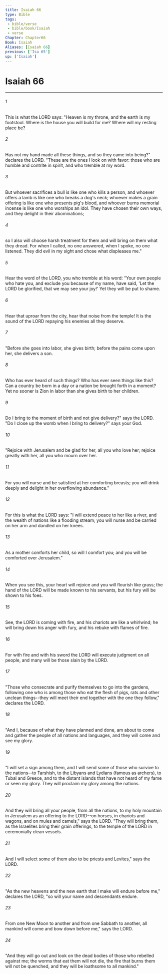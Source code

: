 ```yaml
---
title: Isaiah 66
type: Bible
tags:
 - bible/verse
 - bible/book/Isaiah
 - verse
Chapter: Chapter66
Book: Isaiah
Aliases: [Isaiah 66]
previous: ['Isa 65']
up: ['Isaiah']
---
```

# Isaiah 66

***


###### 1 
This is what the LORD says: "Heaven is my throne, and the earth is my footstool. Where is the house you will build for me? Where will my resting place be? 

###### 2 
Has not my hand made all these things, and so they came into being?" declares the LORD. "These are the ones I look on with favor: those who are humble and contrite in spirit, and who tremble at my word. 

###### 3 
But whoever sacrifices a bull is like one who kills a person, and whoever offers a lamb is like one who breaks a dog's neck; whoever makes a grain offering is like one who presents pig's blood, and whoever burns memorial incense is like one who worships an idol. They have chosen their own ways, and they delight in their abominations; 

###### 4 
so I also will choose harsh treatment for them and will bring on them what they dread. For when I called, no one answered, when I spoke, no one listened. They did evil in my sight and chose what displeases me." 

###### 5 
Hear the word of the LORD, you who tremble at his word: "Your own people who hate you, and exclude you because of my name, have said, 'Let the LORD be glorified, that we may see your joy!' Yet they will be put to shame. 

###### 6 
Hear that uproar from the city, hear that noise from the temple! It is the sound of the LORD repaying his enemies all they deserve. 

###### 7 
"Before she goes into labor, she gives birth; before the pains come upon her, she delivers a son. 

###### 8 
Who has ever heard of such things? Who has ever seen things like this? Can a country be born in a day or a nation be brought forth in a moment? Yet no sooner is Zion in labor than she gives birth to her children. 

###### 9 
Do I bring to the moment of birth and not give delivery?" says the LORD. "Do I close up the womb when I bring to delivery?" says your God. 

###### 10 
"Rejoice with Jerusalem and be glad for her, all you who love her; rejoice greatly with her, all you who mourn over her. 

###### 11 
For you will nurse and be satisfied at her comforting breasts; you will drink deeply and delight in her overflowing abundance." 

###### 12 
For this is what the LORD says: "I will extend peace to her like a river, and the wealth of nations like a flooding stream; you will nurse and be carried on her arm and dandled on her knees. 

###### 13 
As a mother comforts her child, so will I comfort you; and you will be comforted over Jerusalem." 

###### 14 
When you see this, your heart will rejoice and you will flourish like grass; the hand of the LORD will be made known to his servants, but his fury will be shown to his foes. 

###### 15 
See, the LORD is coming with fire, and his chariots are like a whirlwind; he will bring down his anger with fury, and his rebuke with flames of fire. 

###### 16 
For with fire and with his sword the LORD will execute judgment on all people, and many will be those slain by the LORD. 

###### 17 
"Those who consecrate and purify themselves to go into the gardens, following one who is among those who eat the flesh of pigs, rats and other unclean things--they will meet their end together with the one they follow," declares the LORD. 

###### 18 
"And I, because of what they have planned and done, am about to come and gather the people of all nations and languages, and they will come and see my glory. 

###### 19 
"I will set a sign among them, and I will send some of those who survive to the nations--to Tarshish, to the Libyans and Lydians (famous as archers), to Tubal and Greece, and to the distant islands that have not heard of my fame or seen my glory. They will proclaim my glory among the nations. 

###### 20 
And they will bring all your people, from all the nations, to my holy mountain in Jerusalem as an offering to the LORD--on horses, in chariots and wagons, and on mules and camels," says the LORD. "They will bring them, as the Israelites bring their grain offerings, to the temple of the LORD in ceremonially clean vessels. 

###### 21 
And I will select some of them also to be priests and Levites," says the LORD. 

###### 22 
"As the new heavens and the new earth that I make will endure before me," declares the LORD, "so will your name and descendants endure. 

###### 23 
From one New Moon to another and from one Sabbath to another, all mankind will come and bow down before me," says the LORD. 

###### 24 
"And they will go out and look on the dead bodies of those who rebelled against me; the worms that eat them will not die, the fire that burns them will not be quenched, and they will be loathsome to all mankind." 

